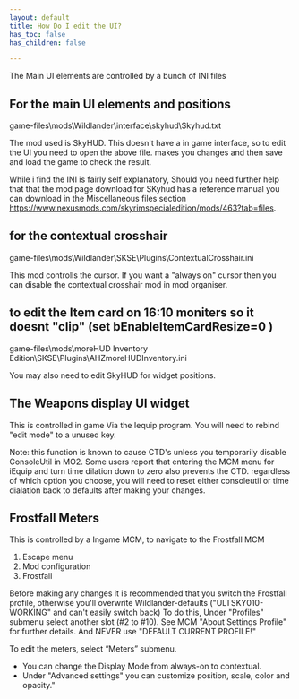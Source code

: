 ```yaml
---
layout: default
title: How Do I edit the UI?
has_toc: false
has_children: false

---
```



The Main UI elements are controlled by a bunch of INI files

## For the main UI elements and positions

game-files\mods\Wildlander\interface\skyhud\Skyhud.txt

The mod used is SkyHUD. This doesn't have a in game interface, so to edit the UI you need to open the above file. makes you changes and then save and load the game to check the result.

While i find the INI is fairly self explanatory, Should you need further help that that the mod page download for SKyhud has a reference manual you can download in the Miscellaneous files section <https://www.nexusmods.com/skyrimspecialedition/mods/463?tab=files>. 

## for the contextual crosshair 

game-files\mods\Wildlander\SKSE\Plugins\ContextualCrosshair.ini

This mod controlls the cursor. If you want a "always on" cursor then you can disable the contextual crosshair mod in mod organiser.

## to edit the Item card on 16:10 moniters so it doesnt "clip" (set bEnableItemCardResize=0 )

game-files\mods\moreHUD Inventory Edition\SKSE\Plugins\AHZmoreHUDInventory.ini

You may also need to edit SkyHUD for widget positions.

## The Weapons display UI widget

This is controlled in game Via the Iequip program. You will need to rebind "edit mode" to a unused key.

Note: this function is known to cause CTD's unless you temporarily disable ConsoleUtil in MO2. Some users report that entering the MCM menu for iEquip and turn time dilation down to zero also prevents the CTD. regardless of which option you choose, you will need to reset either consoleutil or time dialation back to defaults after making your changes.

## Frostfall Meters

This is controlled by a Ingame MCM, to navigate to the Frostfall MCM 
1. Escape menu
2. Mod configuration
3. Frostfall

Before making any changes it is recommended that you switch the Frostfall profile, otherwise you'll overwrite Wildlander-defaults ("ULTSKY010-WORKING" and can't easily switch back) To do this,  Under "Profiles" submenu select another slot (#2 to #10). See MCM "About Settings Profile" for further details. And NEVER use "DEFAULT CURRENT PROFILE!"

To edit the meters, select “Meters” submenu. 
* You can change the Display Mode from always-on to contextual. 
* Under "Advanced settings" you can customize position, scale, color and opacity."


